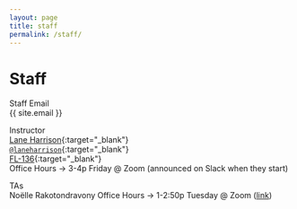 ```yaml
---
layout: page
title: staff
permalink: /staff/
---
```


# Staff
Staff Email  
{{ site.email }}

Instructor  
[Lane Harrison](http://web.cs.wpi.edu/~ltharrison/){:target="_blank"}  
[`@laneharrison`](http://twitter.com/laneharrison/){:target="_blank"}  
[FL-136](http://myatlascms.com/map/?id=609&mrkIid=105239){:target="_blank"}  
Office Hours -> 3-4p Friday @ Zoom (announced on Slack when they start)

TAs   
Noëlle Rakotondravony 
Office Hours -> 1-2:50p Tuesday @ Zoom ([link](https://wpi.zoom.us/j/92174869463))


